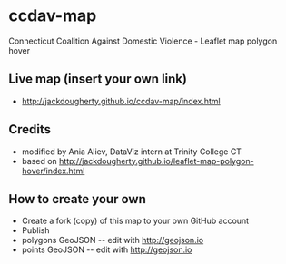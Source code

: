 # ccdav-map
Connecticut Coalition Against Domestic Violence - Leaflet map polygon hover

## Live map (insert your own link)
- http://jackdougherty.github.io/ccdav-map/index.html

## Credits
- modified by Ania Aliev, DataViz intern at Trinity College CT
- based on http://jackdougherty.github.io/leaflet-map-polygon-hover/index.html

## How to create your own
- Create a fork (copy) of this map to your own GitHub account
- Publish
- polygons GeoJSON -- edit with http://geojson.io
- points GeoJSON -- edit with http://geojson.io
